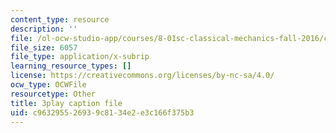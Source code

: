 ```yaml
---
content_type: resource
description: ''
file: /ol-ocw-studio-app/courses/8-01sc-classical-mechanics-fall-2016/c963295526939c8134e2e3c166f375b3_huPKjd3wLyc.srt
file_size: 6057
file_type: application/x-subrip
learning_resource_types: []
license: https://creativecommons.org/licenses/by-nc-sa/4.0/
ocw_type: OCWFile
resourcetype: Other
title: 3play caption file
uid: c9632955-2693-9c81-34e2-e3c166f375b3
---
```

